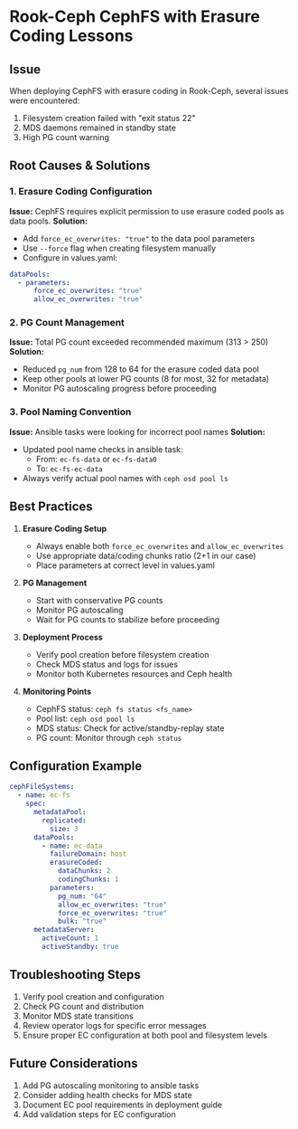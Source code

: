 # Rook-Ceph CephFS with Erasure Coding Lessons

## Issue
When deploying CephFS with erasure coding in Rook-Ceph, several issues were encountered:
1. Filesystem creation failed with "exit status 22"
2. MDS daemons remained in standby state
3. High PG count warning

## Root Causes & Solutions

### 1. Erasure Coding Configuration
**Issue:** CephFS requires explicit permission to use erasure coded pools as data pools.
**Solution:** 
- Add `force_ec_overwrites: "true"` to the data pool parameters
- Use `--force` flag when creating filesystem manually
- Configure in values.yaml:
```yaml
dataPools:
  - parameters:
      force_ec_overwrites: "true"
      allow_ec_overwrites: "true"
```

### 2. PG Count Management
**Issue:** Total PG count exceeded recommended maximum (313 > 250)
**Solution:**
- Reduced `pg_num` from 128 to 64 for the erasure coded data pool
- Keep other pools at lower PG counts (8 for most, 32 for metadata)
- Monitor PG autoscaling progress before proceeding

### 3. Pool Naming Convention
**Issue:** Ansible tasks were looking for incorrect pool names
**Solution:**
- Updated pool name checks in ansible task:
  - From: `ec-fs-data` or `ec-fs-data0`
  - To: `ec-fs-ec-data`
- Always verify actual pool names with `ceph osd pool ls`

## Best Practices

1. **Erasure Coding Setup**
   - Always enable both `force_ec_overwrites` and `allow_ec_overwrites`
   - Use appropriate data/coding chunks ratio (2+1 in our case)
   - Place parameters at correct level in values.yaml

2. **PG Management**
   - Start with conservative PG counts
   - Monitor PG autoscaling
   - Wait for PG counts to stabilize before proceeding

3. **Deployment Process**
   - Verify pool creation before filesystem creation
   - Check MDS status and logs for issues
   - Monitor both Kubernetes resources and Ceph health

4. **Monitoring Points**
   - CephFS status: `ceph fs status <fs_name>`
   - Pool list: `ceph osd pool ls`
   - MDS status: Check for active/standby-replay state
   - PG count: Monitor through `ceph status`

## Configuration Example

```yaml
cephFileSystems:
  - name: ec-fs
    spec:
      metadataPool:
        replicated:
          size: 3
      dataPools:
        - name: ec-data
          failureDomain: host
          erasureCoded:
            dataChunks: 2
            codingChunks: 1
          parameters:
            pg_num: "64"
            allow_ec_overwrites: "true"
            force_ec_overwrites: "true"
            bulk: "true"
      metadataServer:
        activeCount: 1
        activeStandby: true
```

## Troubleshooting Steps

1. Verify pool creation and configuration
2. Check PG count and distribution
3. Monitor MDS state transitions
4. Review operator logs for specific error messages
5. Ensure proper EC configuration at both pool and filesystem levels

## Future Considerations

1. Add PG autoscaling monitoring to ansible tasks
2. Consider adding health checks for MDS state
3. Document EC pool requirements in deployment guide
4. Add validation steps for EC configuration
